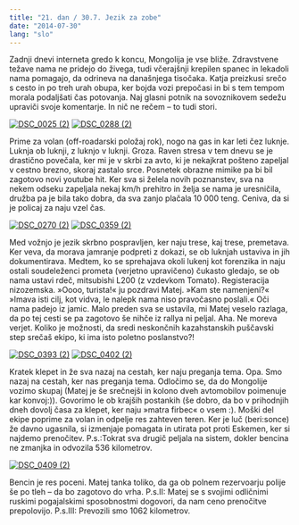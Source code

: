 ```yaml
---
title: "21. dan / 30.7. Jezik za zobe"
date: "2014-07-30"
lang: "slo"
---
```


Zadnji dnevi interneta gredo k koncu, Mongolija je vse bliže. Zdravstvene težave nama ne pridejo do živega, tudi včerajšnji krepilen spanec in lekadoli nama pomagajo, da odrineva na današnjega tisočaka. Katja preizkusi srečo s cesto in po treh urah obupa, ker bojda vozi prepočasi in bi s tem tempom morala podaljšati čas potovanja. Naj glasni potnik na sovoznikovem sedežu upraviči svoje komentarje. In nič ne rečem – to tudi stori.

[![DSC_0025 (2)](images/DSC_0025-2-300x200.jpg)](http://gremovmongolijo.com/wp-content/uploads/2014/08/DSC_0025-2.jpg) [![DSC_0288 (2)](images/DSC_0288-2-300x200.jpg)](http://gremovmongolijo.com/wp-content/uploads/2014/08/DSC_0288-2.jpg)

Prime za volan (off-roadarski položaj rok), nogo na gas in kar leti čez luknje. Luknja ob luknji, z luknjo v luknji. Groza. Raven stresa v tem dnevu se je drastično povečala, ker mi je v skrbi za avto, ki je nekajkrat pošteno zapeljal v cestno brezno, skoraj zastalo srce. Posnetek obrazne mimike pa bi bil zagotovo novi youtube hit. Ker sva si želela novih poznanstev, sva na nekem odseku zapeljala nekaj km/h prehitro in želja se nama je uresničila, družba pa je bila tako dobra, da sva zanjo plačala 10 000 teng. Ceniva, da si je policaj za naju vzel čas.

[![DSC_0270 (2)](images/DSC_0270-2-300x200.jpg)](http://gremovmongolijo.com/wp-content/uploads/2014/08/DSC_0270-2.jpg) [![DSC_0359 (2)](images/DSC_0359-2-300x200.jpg)](http://gremovmongolijo.com/wp-content/uploads/2014/08/DSC_0359-2.jpg)

Med vožnjo je jezik skrbno pospravljen, ker naju trese, kaj trese, premetava. Ker veva, da morava jamranje podpreti z dokazi, se ob luknjah ustaviva in jih dokumentirava. Medtem, ko se sprehajava okoli lukenj kot forenzika in naju ostali soudeleženci prometa (verjetno upravičeno) čukasto gledajo, se ob nama ustavi rdeč, mitsubishi L200 (z vzdevkom Tomato). Registeracija nizozemska. »Oooo, turista!« ju pozdravi Matej. »Kam ste namenjeni?« »Imava isti cilj, kot vidva, le nalepk nama niso pravočasno poslali.« Oči nama padejo iz jamic. Malo preden sva se ustavila, mi Matej veselo razlaga, da po tej cesti se pa zagotovo še nihče iz rallya ni peljal. Aha. Ne moreva verjet. Koliko je možnosti, da sredi neskončnih kazahstanskih puščavski step srečaš ekipo, ki ima isto poletno poslanstvo?!

[![DSC_0393 (2)](images/DSC_0393-2-300x200.jpg)](http://gremovmongolijo.com/wp-content/uploads/2014/08/DSC_0393-2.jpg) [![DSC_0402 (2)](images/DSC_0402-2-300x200.jpg)](http://gremovmongolijo.com/wp-content/uploads/2014/08/DSC_0402-2.jpg)

Kratek klepet in že sva nazaj na cestah, ker naju preganja tema. Opa. Smo nazaj na cestah, ker nas preganja tema. Odločimo se, da do Mongolije vozimo skupaj (Matej je še srečnejši in kolono dveh avtomobilov poimenuje kar konvoj:)). Govorimo le ob krajših postankih (še dobro, da bo v prihodnjih dneh dovolj časa za klepet, ker naju »matra firbec« o vsem :). Moški del ekipe poprime za volan in odpelje res zahteven teren. Ker je luč (beri:sonce) že davno ugasnila, si izmenjaje pomagata in utirata pot proti Eskemen, ker si najdemo prenočitev. P.s.:Tokrat sva drugič peljala na sistem, dokler bencina ne zmanjka in odvozila 536 kilometrov.

[![DSC_0409 (2)](images/DSC_0409-2-300x200.jpg)](http://gremovmongolijo.com/wp-content/uploads/2014/08/DSC_0409-2.jpg)

Bencin je res poceni. Matej tanka toliko, da ga ob polnem rezervoarju polije še po tleh – da bo zagotovo do vrha. P.s.II: Matej se s svojimi odličnimi ruskimi pogajalskimi sposobnostmi dogovori, da nam ceno prenočitve prepolovijo. P.s.III: Prevozili smo 1062 kilometrov.
